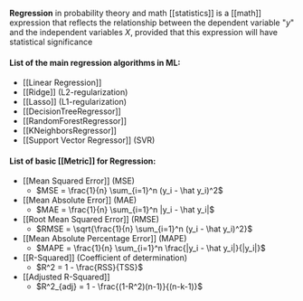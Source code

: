 **Regression** in probability theory and math [[statistics]] is a [[math]] expression that reflects the relationship between the dependent variable "$y$" and the independent variables $X$, provided that this expression will have statistical significance

#### List of the main regression algorithms in ML:

* [[Linear Regression]]
* [[Ridge]] (L2-regularization)
* [[Lasso]] (L1-regularization)
* [[DecisionTreeRegressor]]
* [[RandomForestRegressor]]
* [[KNeighborsRegressor]]
* [[Support Vector Regressor]] (SVR)


#### List of basic [[Metric]] for Regression:

* [[Mean Squared Error]] (MSE)
	* $MSE = \frac{1}{n} \sum_{i=1}^n (y_i - \hat y_i)^2$
* [[Mean Absolute Error]] (MAE)
	* $MAE = \frac{1}{n} \sum_{i=1}^n |y_i - \hat y_i|$
* [[Root Mean Squared Error]] (RMSE)
	* $RMSE = \sqrt{\frac{1}{n} \sum_{i=1}^n (y_i - \hat y_i)^2}$
* [[Mean Absolute Percentage Error]] (MAPE)
	* $MAPE = \frac{1}{n} \sum_{i=1}^n \frac{|y_i - \hat y_i|}{|y_i|}$
* [[R-Squared]] (Coefficient of determination)
	* $R^2 = 1 - \frac{RSS}{TSS}$
* [[Adjusted R-Squared]]
	* $R^2_{adj} = 1 - \frac{(1-R^2)(n-1)}{(n-k-1)}$